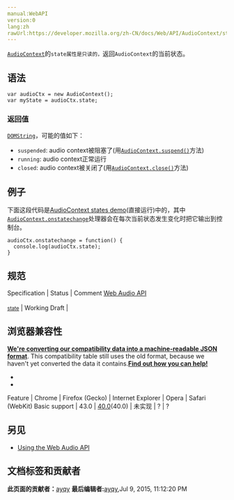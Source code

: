 ```yaml
---
manual:WebAPI
version:0
lang:zh
rawUrl:https://developer.mozilla.org/zh-CN/docs/Web/API/AudioContext/state
---
```






[`AudioContext`](%2544 "AudioContext接口表示由音频模块连接而成的音频处理图，每个模块对应一个AudioNode。AudioContext可以控制它所包含的节点的创建，以及音频处理、解码操作的执行。做任何事情之前都要先创建AudioContext对象，因为一切都发生在这个环境之中。")的`state属性是只读的，`返回`AudioContext`的当前状态。



## 语法<a name="语法"></a>

```
var audioCtx = new AudioContext();
var myState = audioCtx.state;
```

### 返回值<a name="返回值"></a>


[`DOMString`](%2651 "DOMString 是一个UTF-16字符串。由于JavaScript已经使用了这样的字符串，所以DOMString 直接映射到 一个String。")，可能的值如下：


* `suspended`: audio context被阻塞了(用[`AudioContext.suspend()`](%3780 "AudioContext 接口的suspend() 方法suspends the progression of time in the audio context, temporarily halting audio hardware access and reducing CPU/battery usage in the process — this is useful if you want an application to power down the audio hardware when it will not be using an audio context for a while.")方法)
* `running`: audio context正常运行
* `closed`: audio context被关闭了(用[`AudioContext.close()`](%3782 "Technical review completed.")方法)

## 例子<a name="例子"></a>


下面这段代码是[AudioContext states demo](%14204 "")(直接运行)中的，其中[`AudioContext.onstatechange`](%3778 "下面这段代码是AudioContext states DEMO (直接运行)中的，其中onstatechange处理器会在每次当前state发生变化时把它输出到控制台。")处理器会在每次当前状态发生变化时把它输出到控制台。


```
audioCtx.onstatechange = function() {
  console.log(audioCtx.state);
}
```

## 规范<a name="规范"></a>
Specification | Status | Comment 
[Web Audio API<br></br><small>state</small>](%22872 "") | Working Draft |  


## 浏览器兼容性<a name="浏览器兼容性"></a>


**[We&#39;re converting our compatibility data into a machine-readable JSON format](%3344 "")**. This compatibility table still uses the old format, because we haven&#39;t yet converted the data it contains.**[Find out how you can help!](%3392 "")**


* 
* 
Feature | Chrome | Firefox (Gecko) | Internet Explorer | Opera | Safari (WebKit) 
Basic support | 43.0 | [40.0](%3469 "Released on 2015-08-11.")(40.0) | 未实现 | ? | ? 





## 另见<a name="另见"></a>

* [Using the Web Audio API](%3811 "")



## 文档标签和贡献者
**此页面的贡献者：**[ayqy](%3814 "")
**最后编辑者:**[ayqy](%3814 ""),<time>Jul 9, 2015, 11:12:20 PM</time>


